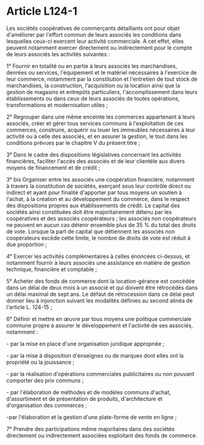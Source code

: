 # Article L124-1

<p>Les sociétés coopératives de commerçants détaillants ont pour objet d'améliorer par l'effort commun de leurs associés les conditions dans lesquelles ceux-ci exercent leur activité commerciale. A cet effet, elles peuvent notamment exercer directement ou indirectement pour le compte de leurs associés les activités suivantes :</p><p>1° Fournir en totalité ou en partie à leurs associés les marchandises, denrées ou services, l'équipement et le matériel nécessaires à l'exercice de leur commerce, notamment par la constitution et l'entretien de tout stock de marchandises, la construction, l'acquisition ou la location ainsi que la gestion de magasins et entrepôts particuliers, l'accomplissement dans leurs établissements ou dans ceux de leurs associés de toutes opérations, transformations et modernisation utiles ;</p><p>2° Regrouper dans une même enceinte les commerces appartenant à leurs associés, créer et gérer tous services communs à l'exploitation de ces commerces, construire, acquérir ou louer les immeubles nécessaires à leur activité ou à celle des associés, et en assurer la gestion, le tout dans les conditions prévues par le chapitre V du présent titre ;</p><p>3° Dans le cadre des dispositions législatives concernant les activités financières, faciliter l'accès des associés et de leur clientèle aux divers moyens de financement et de crédit ;</p><p>3° bis Organiser entre les associés une coopération financière, notamment à travers la constitution de sociétés, exerçant sous leur contrôle direct ou indirect et ayant pour finalité d'apporter par tous moyens un soutien à l'achat, à la création et au développement du commerce, dans le respect des dispositions propres aux établissements de crédit. Le capital des sociétés ainsi constituées doit être majoritairement détenu par les coopératives et des associés coopérateurs ; les associés non coopérateurs ne peuvent en aucun cas détenir ensemble plus de 35 % du total des droits de vote. Lorsque la part de capital que détiennent les associés non coopérateurs excède cette limite, le nombre de droits de vote est réduit à due proportion ;</p><p>4° Exercer les activités complémentaires à celles énoncées ci-dessus, et notamment fournir à leurs associés une assistance en matière de gestion technique, financière et comptable ;</p><p>5° Acheter des fonds de commerce dont la location-gérance est concédée dans un délai de deux mois à un associé et qui doivent être rétrocédés dans un délai maximal de sept ans. Le défaut de rétrocession dans ce délai peut donner lieu à injonction suivant les modalités définies au second alinéa de l'article L. 124-15 ;</p><p>6° Définir et mettre en œuvre par tous moyens une politique commerciale commune propre à assurer le développement et l'activité de ses associés, notamment :</p><p>- par la mise en place d'une organisation juridique appropriée ;</p><p>- par la mise à disposition d'enseignes ou de marques dont elles ont la propriété ou la jouissance ;</p><p>- par la réalisation d'opérations commerciales publicitaires ou non pouvant comporter des prix communs ;</p><p>- par l'élaboration de méthodes et de modèles communs d'achat, d'assortiment et de présentation de produits, d'architecture et d'organisation des commerces ;</p><p>-par l'élaboration et la gestion d'une plate-forme de vente en ligne ;</p><p>7° Prendre des participations même majoritaires dans des sociétés directement ou indirectement associées exploitant des fonds de commerce.</p>